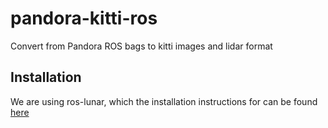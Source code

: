 # pandora-kitti-ros
Convert from Pandora ROS bags to kitti images and lidar format

## Installation
We are using ros-lunar, which the installation instructions for can be found [here](http://wiki.ros.org/lunar/Installation/Ubuntu)
